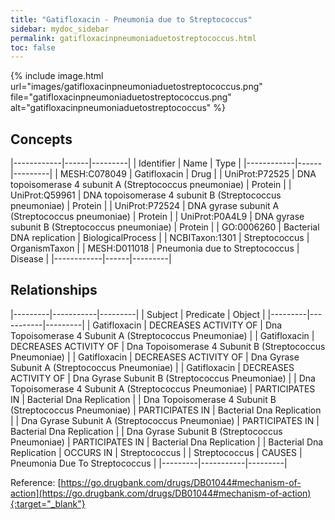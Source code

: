 ```yaml
---
title: "Gatifloxacin - Pneumonia due to Streptococcus"
sidebar: mydoc_sidebar
permalink: gatifloxacinpneumoniaduetostreptococcus.html
toc: false 
---
```


{% include image.html url="images/gatifloxacinpneumoniaduetostreptococcus.png" file="gatifloxacinpneumoniaduetostreptococcus.png" alt="gatifloxacinpneumoniaduetostreptococcus" %}

## Concepts

|------------|------|---------|
| Identifier | Name | Type    |
|------------|------|---------|
| MESH:C078049 | Gatifloxacin | Drug |
| UniProt:P72525 | DNA topoisomerase 4 subunit A (Streptococcus pneumoniae) | Protein |
| UniProt:Q59961 | DNA topoisomerase 4 subunit B (Streptococcus pneumoniae) | Protein |
| UniProt:P72524 | DNA gyrase subunit A (Streptococcus pneumoniae) | Protein |
| UniProt:P0A4L9 | DNA gyrase subunit B (Streptococcus pneumoniae) | Protein |
| GO:0006260 | Bacterial DNA replication | BiologicalProcess |
| NCBITaxon:1301 | Streptococcus | OrganismTaxon |
| MESH:D011018 | Pneumonia due to Streptococcus | Disease |
|------------|------|---------|

## Relationships

|---------|-----------|---------|
| Subject | Predicate | Object  |
|---------|-----------|---------|
| Gatifloxacin | DECREASES ACTIVITY OF | Dna Topoisomerase 4 Subunit A (Streptococcus Pneumoniae) |
| Gatifloxacin | DECREASES ACTIVITY OF | Dna Topoisomerase 4 Subunit B (Streptococcus Pneumoniae) |
| Gatifloxacin | DECREASES ACTIVITY OF | Dna Gyrase Subunit A (Streptococcus Pneumoniae) |
| Gatifloxacin | DECREASES ACTIVITY OF | Dna Gyrase Subunit B (Streptococcus Pneumoniae) |
| Dna Topoisomerase 4 Subunit A (Streptococcus Pneumoniae) | PARTICIPATES IN | Bacterial Dna Replication |
| Dna Topoisomerase 4 Subunit B (Streptococcus Pneumoniae) | PARTICIPATES IN | Bacterial Dna Replication |
| Dna Gyrase Subunit A (Streptococcus Pneumoniae) | PARTICIPATES IN | Bacterial Dna Replication |
| Dna Gyrase Subunit B (Streptococcus Pneumoniae) | PARTICIPATES IN | Bacterial Dna Replication |
| Bacterial Dna Replication | OCCURS IN | Streptococcus |
| Streptococcus | CAUSES | Pneumonia Due To Streptococcus |
|---------|-----------|---------|

Reference: [https://go.drugbank.com/drugs/DB01044#mechanism-of-action](https://go.drugbank.com/drugs/DB01044#mechanism-of-action){:target="_blank"}